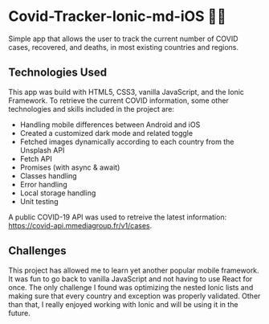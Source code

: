 # Covid-Tracker-Ionic-md-iOS 🦠😷
Simple app that allows the user to track the current number of COVID cases, recovered, and deaths, in most existing countries and regions.

## Technologies Used
This app was build with HTML5, CSS3, vanilla JavaScript, and the Ionic Framework.
To retrieve the current COVID information, some other technologies and skills included in the project are:

- Handling mobile differences between Android and iOS
- Created a customized dark mode and related toggle
- Fetched images dynamically according to each country from the Unsplash API
- Fetch API
- Promises (with async & await)
- Classes handling
- Error handling
- Local storage handling
- Unit testing

A public COVID-19 API was used to retreive the latest information: https://covid-api.mmediagroup.fr/v1/cases.

## Challenges
This project has allowed me to learn yet another popular mobile framework.
It was fun to go back to vanilla JavaScript and not having to use React for once.
The only challenge I found was optimizing the nested Ionic lists and making sure that every country and exception was properly validated. Other than that, I really enjoyed working with Ionic and will be using it in the future. 
